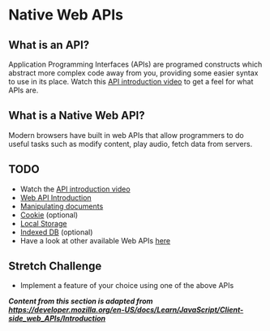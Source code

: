 # Native Web APIs

## What is an API?
Application Programming Interfaces (APIs) are programed constructs which abstract more complex code away from you, providing some easier syntax to use in its place.
Watch this [API introduction video](https://www.youtube.com/watch?v=s7wmiS2mSXY) to get a feel for what APIs are.

## What is a Native Web API?
Modern browsers have built in web APIs that allow programmers to do useful tasks such as modify content, play audio, fetch data from servers.

## TODO
* Watch the [API introduction video](https://www.youtube.com/watch?v=s7wmiS2mSXY)
* [Web API Introduction](01-web-apis)
* [Manipulating documents](02-dom)
* [Cookie](03-cookie) (optional)
* [Local Storage](04-localstorage)
* [Indexed DB](05-indexeddb) (optional)
* Have a look at other available Web APIs [here](https://developer.mozilla.org/en-US/docs/Web/API)

## Stretch Challenge
* Implement a feature of your choice using one of the above APIs

***Content from this section is adapted from https://developer.mozilla.org/en-US/docs/Learn/JavaScript/Client-side_web_APIs/Introduction***
